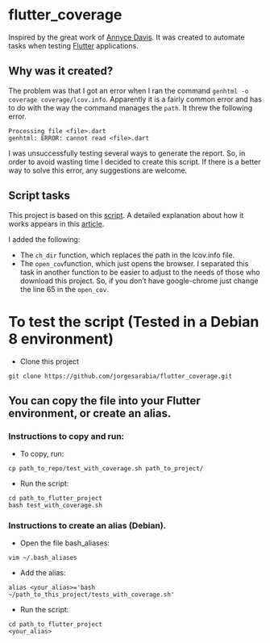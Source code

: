 # flutter_coverage
Inspired by the great work of [Annyce Davis](https://github.com/adavis).
It was created to automate tasks when testing [Flutter](https://flutter.dev/) applications.

## Why was it created?
The problem was that I got an error when I ran the command `genhtml -o coverage coverage/lcov.info`.
Apparently it is a fairly common error and has to do with the way the command manages the `path`.
It threw the following error.

```
Processing file <file>.dart
genhtml: ERROR: cannot read <file>.dart
```

I was unsuccessfully testing several ways to generate the report.
So, in order to avoid wasting time I decided to create this script.
If there is a better way to solve this error, any suggestions are welcome.

## Script tasks
This project is based on this [script](https://gist.github.com/adavis/c003d435d9633253483bc64d6ffade8b). 
A detailed explanation about how it works appears in this [article](http://adavis.info/2019/03/bash-scripting-for-flutter-tests-and-code-coverage-reports.html).

I added the following: 
- The `ch_dir` function, which replaces the path in the lcov.info file.
- The `open_cov`function, which just opens the browser. I separated this task in another function to be easier to adjust to the needs of those who download this project. So, if you don’t have google-chrome just change the line 65 in the `open_cov`.


# To test the script (Tested in a Debian 8 environment)

- Clone this project

`git clone https://github.com/jorgesarabia/flutter_coverage.git`

## You can copy the file into your Flutter environment, or create an alias.


### Instructions to copy and run:

- To copy, run:

`cp path_to_repo/test_with_coverage.sh path_to_project/` 

- Run the script:

```
cd path_to_flutter_project
bash test_with_coverage.sh
```

### Instructions to create an alias (Debian).
- Open the file bash_aliases:


```
vim ~/.bash_aliases
```
- Add the alias:

```
alias <your_alias>='bash ~/path_to_this_project/tests_with_coverage.sh'
```

- Run the script:

```
cd path_to_flutter_project
<your_alias>
```
